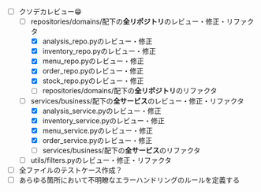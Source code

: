 - [ ] クソデカレビュー😁
    - [ ] repositories/domains/配下の**全リポジトリ**のレビュー・修正・リファクタ
        - [x] analysis_repo.pyのレビュー・修正
        - [x] inventory_repo.pyのレビュー・修正
        - [x] menu_repo.pyのレビュー・修正
        - [x] order_repo.pyのレビュー・修正
        - [x] stock_repo.pyのレビュー・修正
        - [ ] repositories/domains/配下の**全リポジトリ**のリファクタ
    - [ ] services/business/配下の**全サービス**のレビュー・修正・リファクタ
        - [x] analysis_service.pyのレビュー・修正
        - [x] inventory_service.pyのレビュー・修正
        - [x] menu_service.pyのレビュー・修正
        - [x] order_service.pyのレビュー・修正
        - [ ] services/business/配下の**全サービス**のリファクタ
    - [ ] utils/filters.pyのレビュー・修正・リファクタ
- [ ] 全ファイルのテストケース作成？
- [ ] あらゆる箇所において不明瞭なエラーハンドリングのルールを定義する